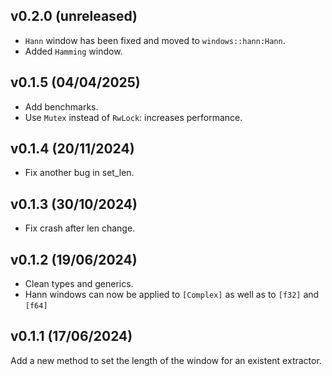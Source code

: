 <a name="v0.2.0"></a>
## v0.2.0 (unreleased)
- `Hann` window has been fixed and moved to `windows::hann:Hann`.
- Added `Hamming` window.

<a name="v0.1.5"></a>
## v0.1.5 (04/04/2025)
- Add benchmarks.
- Use `Mutex` instead of `RwLock`: increases performance.

<a name="v0.1.4"></a>
## v0.1.4 (20/11/2024)
- Fix another bug in set_len.

<a name="v0.1.3"></a>
## v0.1.3 (30/10/2024)
- Fix crash after len change.

<a name="v0.1.2"></a>
## v0.1.2 (19/06/2024)

- Clean types and generics.
- Hann windows can now be applied to `[Complex]` as well as to `[f32]` and `[f64]`

<a name="v0.1.1"></a>
## v0.1.1 (17/06/2024)

Add a new method to set the length of the window for an existent extractor.